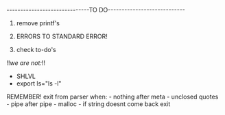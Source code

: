 ------------------------------TO DO----------------------------

1) remove printf's

2) ERRORS TO STANDARD ERROR!

3) check to-do's

!!*we are not:*!!
- SHLVL
- export ls="ls -l"

REMEMBER! exit from parser when:
	- nothing after meta
	- unclosed quotes
	- pipe after pipe
	- malloc
	- if string doesnt come back exit
 